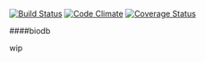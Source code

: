 [![Build Status](https://travis-ci.org/milewgit/biodb.svg?branch=master)](https://travis-ci.org/milewgit/biodb)
[![Code Climate](https://codeclimate.com/github/milewgit/biodb.png)](https://codeclimate.com/github/milewgit/biodb)
[![Coverage Status](https://coveralls.io/repos/milewgit/biodb/badge.png?branch=master)](https://coveralls.io/r/milewgit/biodb?branch=master)

####biodb

wip
